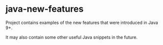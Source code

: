 # java-new-features

Project contains examples of the new features that were introduced in Java 9+.

It may also contain some other useful Java snippets in the future.